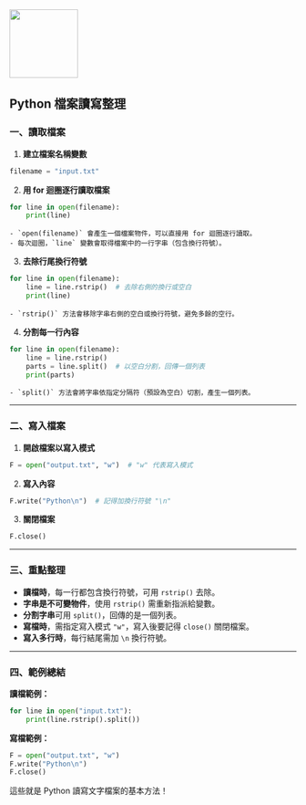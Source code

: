 <img src="https://r2cdn.perplexity.ai/pplx-full-logo-primary-dark%402x.png" class="logo" width="120"/>

## Python 檔案讀寫整理

### 一、讀取檔案

1. **建立檔案名稱變數**

```python
filename = "input.txt"
```

2. **用 for 迴圈逐行讀取檔案**

```python
for line in open(filename):
    print(line)
```

    - `open(filename)` 會產生一個檔案物件，可以直接用 for 迴圈逐行讀取。
    - 每次迴圈，`line` 變數會取得檔案中的一行字串（包含換行符號）。
3. **去除行尾換行符號**

```python
for line in open(filename):
    line = line.rstrip()  # 去除右側的換行或空白
    print(line)
```

    - `rstrip()` 方法會移除字串右側的空白或換行符號，避免多餘的空行。
4. **分割每一行內容**

```python
for line in open(filename):
    line = line.rstrip()
    parts = line.split()  # 以空白分割，回傳一個列表
    print(parts)
```

    - `split()` 方法會將字串依指定分隔符（預設為空白）切割，產生一個列表。

---

### 二、寫入檔案

1. **開啟檔案以寫入模式**

```python
F = open("output.txt", "w")  # "w" 代表寫入模式
```

2. **寫入內容**

```python
F.write("Python\n")  # 記得加換行符號 "\n"
```

3. **關閉檔案**

```python
F.close()
```


---

### 三、重點整理

- **讀檔時**，每一行都包含換行符號，可用 `rstrip()` 去除。
- **字串是不可變物件**，使用 `rstrip()` 需重新指派給變數。
- **分割字串**可用 `split()`，回傳的是一個列表。
- **寫檔時**，需指定寫入模式 `"w"`，寫入後要記得 `close()` 關閉檔案。
- **寫入多行時**，每行結尾需加 `\n` 換行符號。

---

### 四、範例總結

**讀檔範例：**

```python
for line in open("input.txt"):
    print(line.rstrip().split())
```

**寫檔範例：**

```python
F = open("output.txt", "w")
F.write("Python\n")
F.close()
```

這些就是 Python 讀寫文字檔案的基本方法！

